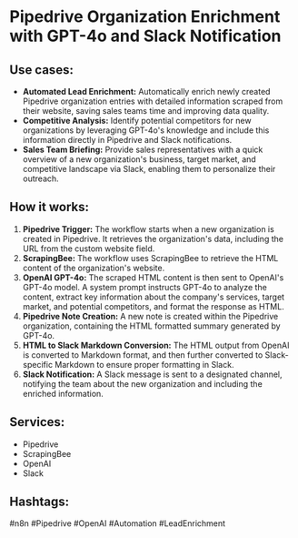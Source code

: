# Pipedrive Organization Enrichment with GPT-4o and Slack Notification

## Use cases:

- **Automated Lead Enrichment:** Automatically enrich newly created Pipedrive organization entries with detailed information scraped from their website, saving sales teams time and improving data quality.
- **Competitive Analysis:** Identify potential competitors for new organizations by leveraging GPT-4o's knowledge and include this information directly in Pipedrive and Slack notifications.
- **Sales Team Briefing:** Provide sales representatives with a quick overview of a new organization's business, target market, and competitive landscape via Slack, enabling them to personalize their outreach.

## How it works:

1.  **Pipedrive Trigger:** The workflow starts when a new organization is created in Pipedrive. It retrieves the organization's data, including the URL from the custom website field.
2.  **ScrapingBee:** The workflow uses ScrapingBee to retrieve the HTML content of the organization's website.
3.  **OpenAI GPT-4o:** The scraped HTML content is then sent to OpenAI's GPT-4o model.  A system prompt instructs GPT-4o to analyze the content, extract key information about the company's services, target market, and potential competitors, and format the response as HTML.
4.  **Pipedrive Note Creation:** A new note is created within the Pipedrive organization, containing the HTML formatted summary generated by GPT-4o.
5.  **HTML to Slack Markdown Conversion:** The HTML output from OpenAI is converted to Markdown format, and then further converted to Slack-specific Markdown to ensure proper formatting in Slack.
6.  **Slack Notification:** A Slack message is sent to a designated channel, notifying the team about the new organization and including the enriched information.

## Services:

*   Pipedrive
*   ScrapingBee
*   OpenAI
*   Slack

## Hashtags:

#n8n #Pipedrive #OpenAI #Automation #LeadEnrichment
